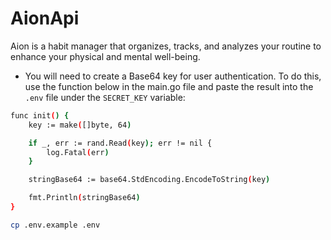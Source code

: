 # AionApi
Aion is a habit manager that organizes, tracks, and analyzes your routine to enhance your physical and mental well-being.


- You will need to create a Base64 key for user authentication. To do this, use the function below in the main.go file and paste the result into the `.env` file under the `SECRET_KEY` variable:

```bash
func init() {
	key := make([]byte, 64)

	if _, err := rand.Read(key); err != nil {
		log.Fatal(err)
	}

	stringBase64 := base64.StdEncoding.EncodeToString(key)

	fmt.Println(stringBase64)
}
```

```bash
cp .env.example .env
```

